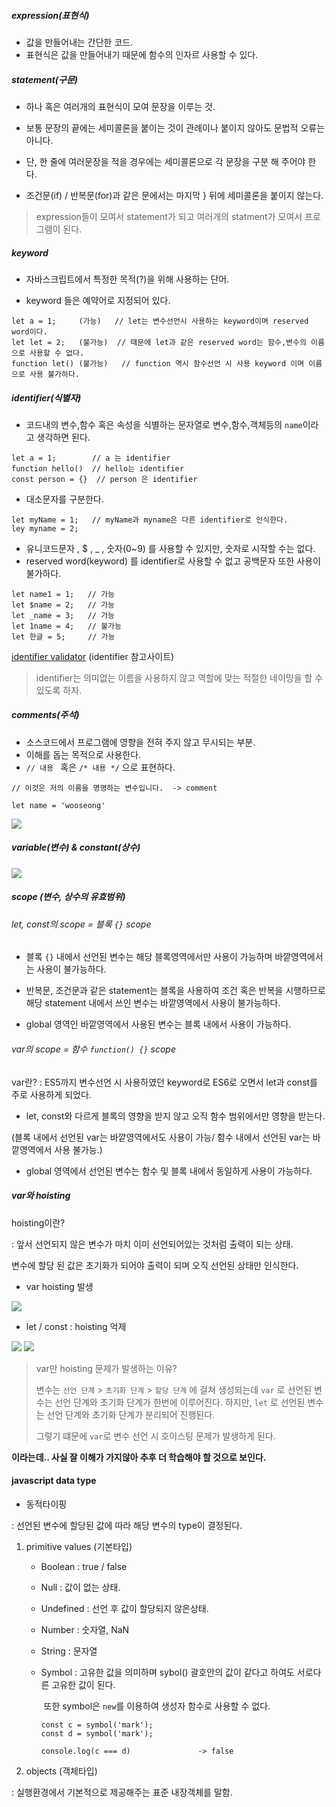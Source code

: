 ##### expression(표현식)

- 값을 만들어내는 간단한 코드.
- 표현식은 값을 만들어내기 때문에 함수의 인자르 사용할 수 있다.



##### statement(구문)

- 하나 혹은 여러개의 표현식이 모여 문장을 이루는 것.

- 보통 문장의 끝에는 세미콜론을 붙이는 것이 관례이나 붙이지 않아도 문법적 오류는 아니다.
- 단, 한 줄에 여러문장을 적을 경우에는 세미콜론으로 각 문장을 구분 해 주어야 한다.
- 조건문(if) / 반복문(for)과 같은 문에서는 마지막 } 뒤에 세미콜론을 붙이지 않는다.



> expression들이 모여서 statement가 되고 여러개의 statment가 모여서 프로그램이 된다.



##### keyword

- 자바스크립트에서 특정한 목적(?)을 위해 사용하는 단어.

- keyword 들은 예약어로 지정되어 있다.

```  
let a = 1;     (가능)   // let는 변수선언시 사용하는 keyword이며 reserved word이다.
let let = 2;   (불가능)  // 때문에 let과 같은 reserved word는 함수,변수의 이름으로 사용할 수 없다.
function let() (불가능)   // function 역시 함수선언 시 사용 keyword 이며 이름으로 사용 불가하다.
```



##### identifier(식별자)

- 코드내의 변수,함수 혹은 속성을 식별하는 문자열로 변수,함수,객체등의 `name`이라고 생각하면 된다.

```
let a = 1;        // a 는 identifier
function hello()  // hello는 identifier
const person = {}  // person 은 identifier
```

- 대소문자를 구분한다.

```
let myName = 1;   // myName과 myname은 다른 identifier로 인식한다.
ley myname = 2;
```

- 유니코드문자 , $ , _  , 숫자(0~9) 를 사용할 수 있지만, 숫자로 시작할 수는 없다.
- reserved word(keyword) 를 identifier로 사용할 수 없고 공백문자 또한 사용이 불가하다.

```
let name1 = 1;   // 가능
let $name = 2;   // 가능
let _name = 3;   // 가능
let 1name = 4;   // 불가능
let 한글 = 5;     // 가능
```

<a href="https://mothereff.in/js-variables">identifier validator</a> (identifier 참고사이트)



> identifier는 의미없는 이름을 사용하지 않고 역할에 맞는 적절한 네이밍을 할 수 있도록 하자.



##### comments(주석)

- 소스코드에서 프로그램에 영향을 전혀 주지 않고 무시되는 부분.
- 이해를 돕는 목적으로 사용한다.
- `// 내용 ` 혹은 `/* 내용 */` 으로 표현하다.

```
// 이것은 저의 이름을 명명하는 변수입니다.  -> comment

let name = 'wooseong'
```

<img src="C:\Users\112606\AppData\Roaming\Typora\typora-user-images\image-20200419132954935.png"/>	



##### variable(변수) & constant(상수)

<img src="C:\Users\112606\AppData\Roaming\Typora\typora-user-images\image-20200419134351124.png"/>	



##### scope (변수, 상수의 유효범위)

###### let, const의 scope = 블록 `{}` scope

- 블록 `{}` 내에서 선언된 변수는 해당 블록영역에서만 사용이 가능하며 바깥영역에서는 사용이 불가능하다.
- 반복문, 조건문과 같은 statement는 블록을 사용하여 조건 혹은 반복을 시행하므로 해당 statement 내에서 쓰인 변수는 바깥영역에서 사용이 불가능하다. 

- global 영역인 바깥영역에서 사용된 변수는 블록 내에서 사용이 가능하다.



###### var의 scope = 함수 `function() {}`  scope

var란? : ES5까지 변수선언 시 사용하였던 keyword로 ES6로 오면서 let과 const를 주로 사용하게 되었다.

- let, const와 다르게 블록의 영향을 받지 않고 오직 함수 범위에서만 영향을 받는다.

(블록 내에서 선언된 var는 바깥영역에서도 사용이 가능/ 함수 내에서 선언된 var는 바깥영역에서 사용 불가능.)

- global 영역에서 선언된 변수는 함수 및 블록 내에서 동일하게 사용이 가능하다.



##### var와 hoisting

hoisting이란?

: 앞서 선언되지 않은 변수가 마치 이미 선언되어있는 것처럼 출력이 되는 상태.

  변수에 할당 된 값은 초기화가 되어야 출력이 되며 오직 선언된 상태만 인식한다.

- var hoisting 발생

<img src="C:\Users\112606\AppData\Roaming\Typora\typora-user-images\image-20200419142436494.png"/>	



- let / const : hoisting 억제

<img src="C:\Users\112606\AppData\Roaming\Typora\typora-user-images\image-20200419142304399.png"/>	

<img src="C:\Users\112606\AppData\Roaming\Typora\typora-user-images\image-20200419142552754.png"/>	



> var만 hoisting 문제가 발생하는 이유?
>
> 변수는 `선언 단계` > `초기화 단계` > `할당 단계` 에 걸쳐 생성되는데 `var` 로 선언된 변수는 선언 단계와 초기화 단계가 한번에 이루어진다. 하지만, `let` 로 선언된 변수는 선언 단계와 초기화 단계가 분리되어 진행된다.
>
> 그렇기 떄문에 `var`로 변수 선언 시 호이스팅 문제가 발생하게 된다.

**이라는데.. 사실 잘 이해가 가지않아 추후 더 학습해야 할 것으로 보인다.**



#### javascript data type

- 동적타이핑

: 선언된 변수에 할당된 값에 따라 해당 변수의 type이 결정된다.



1. primitive values (기본타입)

   - Boolean           : true / false

   - Null                   : 값이 없는 상태.

   - Undefined       : 선언 후 값이 할당되지 않은상태.

   - Number           : 숫자열, NaN

   - String                : 문자열

   - Symbol             : 고유한 값을 의미하며 sybol() 괄호안의 값이 같다고 하여도 서로다른 고유한 값이 된다.

     ​                             또한 symbol은 `new`를 이용하여 생성자 함수로 사용할 수 없다.

     ```
     const c = symbol('mark');
     const d = symbol('mark');
     
     console.log(c === d)               -> false
     ```

     

2. objects (객체타입)

: 실행환경에서 기본적으로 제공해주는 표준 내장객체를 말함.



